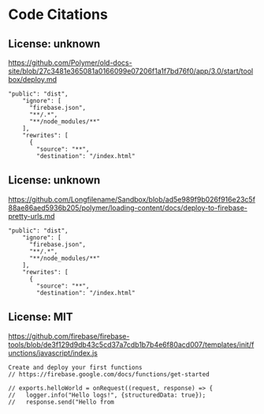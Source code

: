 # Code Citations

## License: unknown
https://github.com/Polymer/old-docs-site/blob/27c3481e365081a0166099e07206f1a1f7bd76f0/app/3.0/start/toolbox/deploy.md

```
"public": "dist",
    "ignore": [
      "firebase.json",
      "**/.*",
      "**/node_modules/**"
    ],
    "rewrites": [
      {
        "source": "**",
        "destination": "/index.html"
```


## License: unknown
https://github.com/Longfilename/Sandbox/blob/ad5e989f9b026f916e23c5f88ae86aed5936b205/polymer/loading-content/docs/deploy-to-firebase-pretty-urls.md

```
"public": "dist",
    "ignore": [
      "firebase.json",
      "**/.*",
      "**/node_modules/**"
    ],
    "rewrites": [
      {
        "source": "**",
        "destination": "/index.html"
```


## License: MIT
https://github.com/firebase/firebase-tools/blob/de3f129d9db43c5cd37a7cdb1b7b4e6f80acd007/templates/init/functions/javascript/index.js

```
Create and deploy your first functions
// https://firebase.google.com/docs/functions/get-started

// exports.helloWorld = onRequest((request, response) => {
//   logger.info("Hello logs!", {structuredData: true});
//   response.send("Hello from
```

